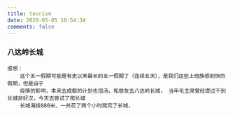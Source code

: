 ```yaml
---
title: tourism
date: 2020-05-05 10:54:34
comments: false
---
```


### 八达岭长城
    感想： 
        这个五一假期可能是有史以来最长的五一假期了（连续五天），是我们这些上班族感到快的假期，但是由于
        疫情的影响，本来去成都的计划也泡汤，和朋友去八达岭长城， 当年毛主席曾经提过不到长城非好汉，今天去尝试了爬长城
        长城海拔880米、一共花了两个小时爬完了长城， 
